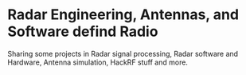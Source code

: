 # Radar Engineering, Antennas, and Software defind Radio 
Sharing some projects in Radar signal processing, Radar software and Hardware, Antenna simulation, HackRF stuff and more.

